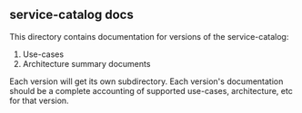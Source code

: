 ## service-catalog docs

This directory contains documentation for versions of the service-catalog:

1.  Use-cases
2.  Architecture summary documents

Each version will get its own subdirectory.  Each version's documentation
should be a complete accounting of supported use-cases, architecture, etc for
that version.
